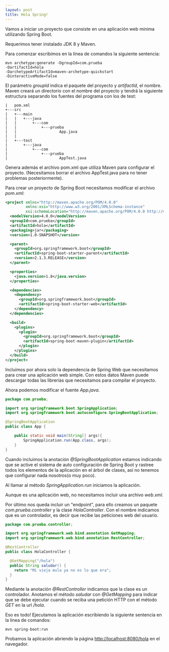```yaml
---
layout: post
title: Hola Spring!
---
```


Vamos a iniciar un proyecto que consiste en una aplicación web mínima utilizando Spring Boot.

Requerimos tener instalado JDK 8 y Maven.

Para comenzar escribimos en la línea de comandos la siguiente sentencia:

```
mvn archetype:generate -DgroupId=com.prueba
-DartifactId=hola
-DarchetypeArtifactId=maven-archetype-quickstart
-DinteractiveMode=false
```

El parámetro *groupId* indica el paquete del proyecto y *artifactId*, el nombre. Maven creará un directorio con el nombre del proyecto y tendrá la siguiente estructura separando los fuentes del programa con los de test:

    |   pom.xml
    +---src
    |   +---main
    |   |   +---java
    |   |       +---com
    |   |           +---prueba
    |   |                   App.java
    |   |
    |   +---test
    |       +---java
    |           +---com
    |               +---prueba
    |                       AppTest.java

Genera además el archivo pom.xml que utiliza Maven para configurar el proyecto. (Necesitamos borrar el archivo AppTest.java para no tener problemas posteriormente).

Para crear un proyecto de Spring Boot necesitamos modificar el archivo *pom.xml*:

```xml
<project xmlns="http://maven.apache.org/POM/4.0.0"
         xmlns:xsi="http://www.w3.org/2001/XMLSchema-instance"
         xsi:schemaLocation="http://maven.apache.org/POM/4.0.0 http://maven.apache.org/maven-v4_0_0.xsd">
  <modelVersion>4.0.0</modelVersion>
  <groupId>com.prueba</groupId>
  <artifactId>hola</artifactId>
  <packaging>jar</packaging>
  <version>1.0-SNAPSHOT</version>

  <parent>
    <groupId>org.springframework.boot</groupId>
    <artifactId>spring-boot-starter-parent</artifactId>
    <version>2.1.3.RELEASE</version>
  </parent>

  <properties>
    <java.version>1.8</java.version>
  </properties>

  <dependencies>
    <dependency>
      <groupId>org.springframework.boot</groupId>
      <artifactId>spring-boot-starter-web</artifactId>
    </dependency>
  </dependencies>

  <build>
    <plugins>
      <plugin>
        <groupId>org.springframework.boot</groupId>
        <artifactId>spring-boot-maven-plugin</artifactId>
      </plugin>
    </plugins>
  </build>
</project>
```

Incluimos por ahora solo la dependencia de Spring Web que necesitamos para crear una aplicación web simple. Con estos datos Maven puede descargar todas las librerías que necesitamos para compilar el proyecto.

Ahora podemos modificar el fuente *App.java*.

```java
package com.prueba;

import org.springframework.boot.SpringApplication;
import org.springframework.boot.autoconfigure.SpringBootApplication;

@SpringBootApplication
public class App {

    public static void main(String[] args){
        SpringApplication.run(App.class, args);
    }
}
```

Cuando incluimos la anotación *@SpringBootApplication* estamos indicando que se active el sistema de auto configuración de Spring Boot y rastree todos los elementos de la aplicación en el árbol de clases, así no tenemos que configurar nada nosotros(o muy poco).

Al llamar al método *SpringApplication.run* iniciamos la aplicación.

Aunque es una aplicación web, no necesitamos incluir una archivo *web.xml*.

Por último nos queda incluir un "endpoint", para ello creamos un paquete *com.prueba.controller* y la clase *HolaController*. Con el nombre indicamos que es un controlador, es decir que recibe las peticiones web del usuario.

```java
package com.prueba.controller;

import org.springframework.web.bind.annotation.GetMapping;
import org.springframework.web.bind.annotation.RestController;

@RestController
public class HolaController {

  @GetMapping("/hola")
  public String saludar() {
    return "Mi vieja mula ya no es lo que era";
  }
}
```

Mediante la anotación *@RestController* indicamos que la clase es un controlador. Anotamos el método *saludar* con *@GetMapping* para indicar que se debe ejecutar cuando se reciba una petición HTTP con el método *GET* en la url */hola*.

Eso es todo! Ejecutamos la aplicación escribiendo la siguiente sentencia en la linea de comandos:

    mvn spring-boot:run

Probamos la aplicación abriendo la página <http://localhost:8080/hola> en el navegador.

